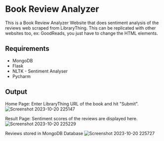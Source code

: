 # Book Review Analyzer
This is a Book Review Analyzer Website that does sentiment analysis of the reviews web scraped from LibraryThing. This can be replicated with other websites too, ex: GoodReads, you just have to change the HTML elements.

## Requirements
- MongoDB
- Flask
- NLTK - Sentiment Analyser
- Pycharm

## Output

Home Page: Enter LibraryThing URL of the book and hit "Submit".
![Screenshot 2023-10-20 225147](https://github.com/ellow0rld/Book-Review-Analysis/assets/116413038/b144699f-c00f-45c5-a9a7-5af81d2267c8)

Result Page: Sentiment scores of the reviews are displayed here.
![Screenshot 2023-10-20 225229](https://github.com/ellow0rld/Book-Review-Analysis/assets/116413038/c51fafef-a47e-4c65-b2d6-22ee116b81d4)

Reviews stored in MongoDB Database
![Screenshot 2023-10-20 225727](https://github.com/ellow0rld/Book-Review-Analysis/assets/116413038/360cac04-0245-4c08-934b-cd443adb48a1)
